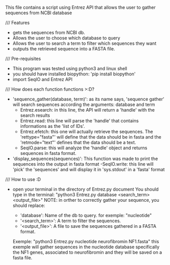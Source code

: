 This file contains a script using Entrez API that allows the user to gather sequences from NCBI database

/// Features

- gets the sequences from NCBI db.
- Allows the user to choose which database to query
- Allows the user to search a term to filter which sequences they want
- outputs the retrieved sequence into a FASTA file.

/// Pre-requisites

- This program was tested using python3 and linux shell
- you should have installed biopython: 'pip install biopython'
- import SeqIO and Entrez API

/// How does each function functions >:D?

- 'sequence_gather(database, term)': as its name says, 'sequence gather' will search sequences according the
arguments: database and term
    - Entrez.esearch: in this line, the API will return a 'handle' with the search results
    - Entrez.read: this line will parse the 'handle' that contains informations as the 'list of IDs'.
    - Entrez.efetch: this one will actually retrieve the sequences. The 'rettype="fasta"' will define
  that the data should be in fasta and the 'retmode="text"' defines that the data should be a text.
    - SeqIO.parse: this will analyze the 'handle' object and returns sequences in fasta format.
- 'display_sequences(sequences)': This function was made to print the sequences into the output in fasta format
    -SeqIO.write: this line will 'pick' the 'sequences' and will display it in 'sys.stdout' in a 'fasta' format

/// How to use :D

- open your terminal in the directory of Entrez.py document
  You should type in the terminal: "python3 Entrez.py database <search_term> <output_file>"
  NOTE: in orther to correctly gather your sequence, you should replace:
    - 'database': Name of the db to query. for exemple: "nucleotide"
    - '<search_term>': A term to filter the sequences.
    - '<output_file>': A file to save the sequences gathered in a FASTA format.
  
  Exemple: "python3 Entrez.py nucleotide neurofibromin NF1.fasta"
    this exemple will gather sequences in the nucleotide database specifically the NF1 genes, associated to
  neurofibromin and they will be saved on a fasta file.

